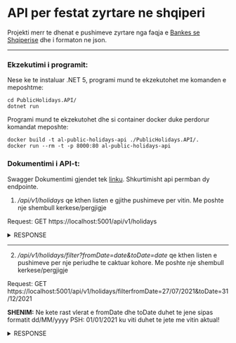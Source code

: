 # API per festat zyrtare ne shqiperi

Projekti merr te dhenat e pushimeve zyrtare nga faqja e [Bankes se Shqiperise](https://www.bankofalbania.org/Shtypi/Kalendari_i_festave_zyrtare_per_vitin_2021/) dhe i formaton ne json.

---
### Ekzekutimi i programit:
Nese ke te instaluar .NET 5, programi mund te ekzekutohet me komanden e meposhtme:

    cd PublicHolidays.API/
    dotnet run
Programi mund te ekzekutohet dhe si container docker duke perdorur komandat meposhte:

    docker build -t al-public-holidays-api ./PublicHolidays.API/.
    docker run --rm -t -p 8000:80 al-public-holidays-api

### Dokumentimi i API-t:
Swagger Dokumentimi gjendet tek [linku](https://app.swaggerhub.com/apis/foo-hub/Al-PublicHolidays-API/v1).
Shkurtimisht api permban dy endpointe.
1. */api/v1/holidays* qe kthen listen e gjithe pushimeve per vitin.
   Me poshte nje shembull kerkese/pergjigje

Request:
GET  https://localhost:5001/api/v1/holidays

<details>
<summary>RESPONSE</summary>
<p>

  ```json
  [
   {
      "day":"01/01/2021",
      "name":"Festat e Vitit të Ri",
      "note":null,
      "lastUpdateDate":"Përditësuar më 14 tetor 2020"
   },
   {
      "day":"02/01/2021",
      "name":"Festat e Vitit të Ri",
      "note":"*Në rastet kur festat zyrtare bie në ditët e pushimit javor (e shtunë ose e diel), dita e hënë është ditë pushimi.",
      "lastUpdateDate":"Përditësuar më 14 tetor 2020"
   },
   {
      "day":"14/03/2021",
      "name":"Dita e Verës",
      "note":"*Në rastet kur festat zyrtare bie në ditët e pushimit javor (e shtunë ose e diel), dita e hënë është ditë pushimi.",
      "lastUpdateDate":"Përditësuar më 14 tetor 2020"
   },
   {
      "day":"22/03/2021",
      "name":"Dita e Nevruzit",
      "note":null,
      "lastUpdateDate":"Përditësuar më 14 tetor 2020"
   },
   {
      "day":"04/04/2021",
      "name":"E diela e Pashkëve Katolike",
      "note":"*Në rastet kur festat zyrtare bie në ditët e pushimit javor (e shtunë ose e diel), dita e hënë është ditë pushimi.",
      "lastUpdateDate":"Përditësuar më 14 tetor 2020"
   },
   {
      "day":"01/05/2021",
      "name":"Dita Ndërkombëtare e Punëtorëve",
      "note":"*Në rastet kur festat zyrtare bie në ditët e pushimit javor (e shtunë ose e diel), dita e hënë është ditë pushimi.",
      "lastUpdateDate":"Përditësuar më 14 tetor 2020"
   },
   {
      "day":"02/05/2021",
      "name":"E diela e Pashkëve Ortodokse",
      "note":"*Në rastet kur festat zyrtare bie në ditët e pushimit javor (e shtunë ose e diel), dita e hënë është ditë pushimi.",
      "lastUpdateDate":"Përditësuar më 14 tetor 2020"
   },
   {
      "day":"13/05/2021",
      "name":"Dita e Bajramit të Madh",
      "note":"**Shënim: Data e festave të Kurban Bajramit dhe Bajramit të Madh mund të ndryshojë sipas kalendarit hënor. Në rast se do të ketë ndryshime, do të viheni në dijeni me një njoftim të dytë.",
      "lastUpdateDate":"Përditësuar më 14 tetor 2020"
   },
   {
      "day":"20/07/2021",
      "name":"Dita e Kurban Bajramit",
      "note":"**Shënim: Data e festave të Kurban Bajramit dhe Bajramit të Madh mund të ndryshojë sipas kalendarit hënor. Në rast se do të ketë ndryshime, do të viheni në dijeni me një njoftim të dytë.",
      "lastUpdateDate":"Përditësuar më 14 tetor 2020"
   },
   {
      "day":"05/09/2021",
      "name":"Dita e Shenjtërimit të Shenjt Terezës",
      "note":"*Në rastet kur festat zyrtare bie në ditët e pushimit javor (e shtunë ose e diel), dita e hënë është ditë pushimi.",
      "lastUpdateDate":"Përditësuar më 14 tetor 2020"
   },
   {
      "day":"28/11/2021",
      "name":"Dita Flamurit dhe e Pavarësisë",
      "note":"*Në rastet kur festat zyrtare bie në ditët e pushimit javor (e shtunë ose e diel), dita e hënë është ditë pushimi.",
      "lastUpdateDate":"Përditësuar më 14 tetor 2020"
   },
   {
      "day":"29/11/2021",
      "name":"Dita e Çlirimit",
      "note":null,
      "lastUpdateDate":"Përditësuar më 14 tetor 2020"
   },
   {
      "day":"08/12/2021",
      "name":"Dita Kombëtare e Rinisë",
      "note":null,
      "lastUpdateDate":"Përditësuar më 14 tetor 2020"
   },
   {
      "day":"25/12/2021",
      "name":"Krishtlindjet",
      "note":"*Në rastet kur festat zyrtare bie në ditët e pushimit javor (e shtunë ose e diel), dita e hënë është ditë pushimi.",
      "lastUpdateDate":"Përditësuar më 14 tetor 2020"
   }
]
```

</p>
</details>

---
2. */api/v1/holidays/filter?fromDate=date&toDate=date* qe kthen listen e pushimeve per nje periudhe te caktuar kohore.
   Me poshte nje shembull kerkese/pergjigje

Request:
GET https://localhost:5001/api/v1/holidays/filterfromDate=27/07/2021&toDate=31/12/2021

**SHENIM:** Ne kete rast vlerat e fromDate dhe toDate duhet te jene sipas formatit dd/MM/yyyy
PSH: 01/01/2021
ku viti duhet te jete me vitin aktual!

<details>
<summary>RESPONSE</summary>
<p>

  ```json
  [
   {
      "day":"05/09/2021",
      "name":"Dita e Shenjtërimit të Shenjt Terezës",
      "note":"*Në rastet kur festat zyrtare bie në ditët e pushimit javor (e shtunë ose e diel), dita e hënë është ditë pushimi.",
      "lastUpdateDate":"Përditësuar më 14 tetor 2020"
   },
   {
      "day":"28/11/2021",
      "name":"Dita Flamurit dhe e Pavarësisë",
      "note":"*Në rastet kur festat zyrtare bie në ditët e pushimit javor (e shtunë ose e diel), dita e hënë është ditë pushimi.",
      "lastUpdateDate":"Përditësuar më 14 tetor 2020"
   },
   {
      "day":"29/11/2021",
      "name":"Dita e Çlirimit",
      "note":null,
      "lastUpdateDate":"Përditësuar më 14 tetor 2020"
   },
   {
      "day":"08/12/2021",
      "name":"Dita Kombëtare e Rinisë",
      "note":null,
      "lastUpdateDate":"Përditësuar më 14 tetor 2020"
   },
   {
      "day":"25/12/2021",
      "name":"Krishtlindjet",
      "note":"*Në rastet kur festat zyrtare bie në ditët e pushimit javor (e shtunë ose e diel), dita e hënë është ditë pushimi.",
      "lastUpdateDate":"Përditësuar më 14 tetor 2020"
   }
]
  ```

  </p>
  </details>
